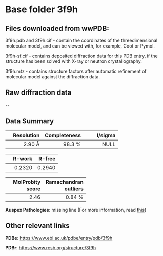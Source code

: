 # Base folder 3f9h

## Files downloaded from wwPDB:

3f9h.pdb and 3f9h.cif - contain the coordinates of the threedimensional molecular model, and can be viewed with, for example, Coot or Pymol.

3f9h-sf.cif - contains deposited diffraction data for this PDB entry, if the structure has been solved with X-ray or neutron crystallography.

3f9h.mtz - contains structure factors after automatic refinement of molecular model against the diffraction data.

## Raw diffraction data

--<br> 

## Data Summary
|   | Resolution | Completeness| I/sigma |
|---|-------------:|----------------:|--------------:|
|   |2.90 Å|98.3  %|<img width=50/>NULL |

|   | **R-work**| **R-free**   
|---|-------------:|----------------:|           
||  0.2320|  0.2940|

|   |**MolProbity<br>score**| **Ramachandran<br>outliers** 
|---|-------------:|----------------:|
||  2.46|  0.84 %|

**Auspex Pathologies**: missing line (For more information, read [this](https://github.com/thorn-lab/coronavirus_structural_task_force/blob/master/pdb/3c_like_proteinase/SARS-CoV/3f9h/validation/auspex/3f9h_auspex_comments.txt))

 



## Other relevant links 
**PDBe**:  https://www.ebi.ac.uk/pdbe/entry/pdb/3f9h
 
**PDBr**: https://www.rcsb.org/structure/3f9h 


